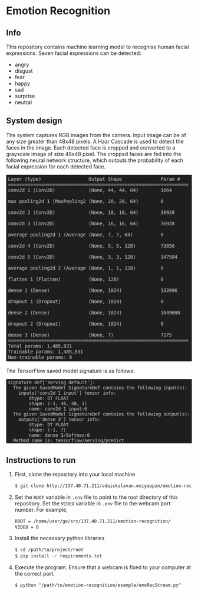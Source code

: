 # Emotion Recognition

## Info
This repository contains machine learning model to recognise human facial expressions. Seven facial expressions can be detected:
+ angry
+ disgust
+ fear
+ happy
+ sad
+ surprise
+ neutral

## System design
The system captures RGB images from the camera. Input image can be of any size greater than 48x48 pixels. A Haar Cascade is used to detect the faces in the image. Each detected face is cropped and converted to a grayscale image of size 48x48 pixel. The cropped faces are fed into the following neural network structure, which outputs the probability of each facial expression for each detected face.

<img src="./assets/images/tfsemonet_01.jpg" />

The TensorFlow saved model signature is as follows:

<img src="./assets/images/tfsemonet_02.jpg" />

## Instructions to run
1. First, clone the repository into your local machine
    ```bash
    $ git clone http://137.40.71.211/adaickalavan.meiyappan/emotion-recognition
    ```
1. Set the `ROOT` variable in `.env` file to point to the root directory of this repository. Set the `VIDEO` variable in `.env` file to the webcam port number. For example,
    ```.env
    ROOT = /home/user/go/src/137.40.71.211/emotion-recognition/
    VIDEO = 0
    ```
1. Install the necessary python libraries
    ```bash
    $ cd /path/to/project/root
    $ pip install -r requirements.txt
    ```     
1. Execute the program. Ensure that a webcam is fixed to your computer at the correct port. 
    ```
    $ python "/path/to/emotion-recognition/example/emoRecStream.py"
    ```
